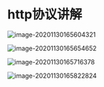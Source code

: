 # http协议讲解

![image-20201130165604321](https://typora-lxx.oss-cn-beijing.aliyuncs.com/img/20201130165605.png)



![image-20201130165654652](https://typora-lxx.oss-cn-beijing.aliyuncs.com/img/20201130165654.png)



![image-20201130165716378](https://typora-lxx.oss-cn-beijing.aliyuncs.com/img/20201130165716.png)

![image-20201130165822824](https://typora-lxx.oss-cn-beijing.aliyuncs.com/img/20201130165823.png)



